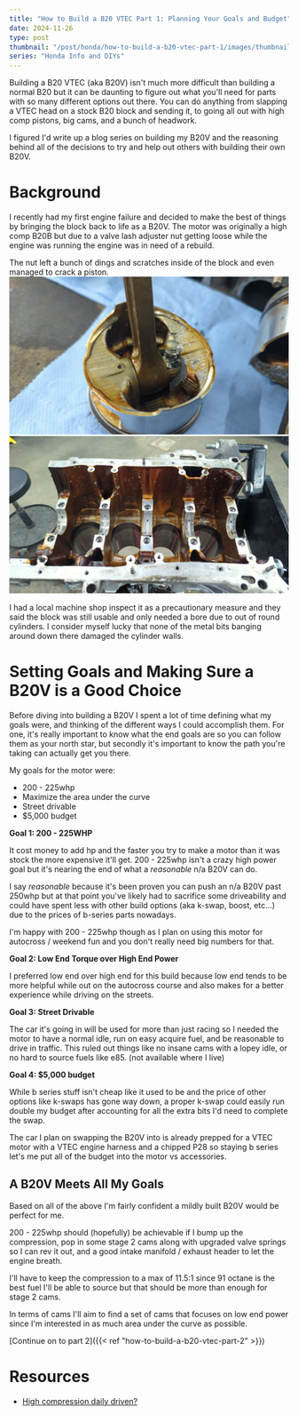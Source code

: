 ```yaml
---
title: "How to Build a B20 VTEC Part 1: Planning Your Goals and Budget"
date: 2024-11-26
type: post
thumbnail: "/post/honda/how-to-build-a-b20-vtec-part-1/images/thumbnail.jpg"
series: "Honda Info and DIYs"
---
```


Building a B20 VTEC (aka B20V) isn't much more difficult than building a normal B20 but it can be daunting to figure out what you'll need for parts with so many different options out there. You can do anything from slapping a VTEC head on a stock B20 block and sending it, to going all out with high comp pistons, big cams, and a bunch of headwork.

I figured I'd write up a blog series on building my B20V and the reasoning behind all of the decisions to try and help out others with building their own B20V.

# Background

I recently had my first engine failure and decided to make the best of things by bringing the block back to life as a B20V. The motor was originally a high comp B20B but due to a valve lash adjuster nut getting loose while the engine was running the engine was in need of a rebuild.

The nut left a bunch of dings and scratches inside of the block and even managed to crack a piston.
![](./images/2.jpg)
![](./images/3.jpg)

I had a local machine shop inspect it as a precautionary measure and they said the block was still usable and only needed a bore due to out of round cylinders. I consider myself lucky that none of the metal bits banging around down there damaged the cylinder walls.

# Setting Goals and Making Sure a B20V is a Good Choice

Before diving into building a B20V I spent a lot of time defining what my goals were, and thinking of the different ways I could accomplish them. For one, it's really important to know what the end goals are so you can follow them as your north star, but secondly it's important to know the path you're taking can actually get you there.

My goals for the motor were:
- 200 - 225whp
- Maximize the area under the curve
- Street drivable
- $5,000 budget

**Goal 1: 200 - 225WHP**

It cost money to add hp and the faster you try to make a motor than it was stock the more expensive it'll get. 200 - 225whp isn't a crazy high power goal but it's nearing the end of what a _reasonable_ n/a B20V can do. 

I say _reasonable_ because it's been proven you can push an n/a B20V past 250whp but at that point you've likely had to sacrifice some driveability and could have spent less with other build options (aka k-swap, boost, etc...) due to the prices of b-series parts nowadays. 

I'm happy with 200 - 225whp though as I plan on using this motor for autocross / weekend fun and you don't really need big numbers for that.

**Goal 2: Low End Torque over High End Power**

I preferred low end over high end for this build because low end tends to be more helpful while out on the autocross course and also makes for a better experience while driving on the streets. 

**Goal 3: Street Drivable**

The car it's going in will be used for more than just racing so I needed the motor to have a normal idle, run on easy acquire fuel, and be reasonable to drive in traffic. This ruled out things like no insane cams with a lopey idle, or no hard to source fuels like e85. (not available where I live)

**Goal 4: $5,000 budget**

While b series stuff isn't cheap like it used to be and the price of other options like k-swaps has gone way down, a proper k-swap could easily run double my budget after accounting for all the extra bits I'd need to complete the swap. 

The car I plan on swapping the B20V into is already prepped for a VTEC motor with a VTEC engine harness and a chipped P28 so staying b series let's me put all of the budget into the motor vs accessories.

## A B20V Meets All My Goals

Based on all of the above I'm fairly confident a mildly built B20V would be perfect for me. 

200 - 225whp should (hopefully) be achievable if I bump up the compression, pop in some stage 2 cams along with upgraded valve springs so I can rev it out, and a good intake manifold / exhaust header to let the engine breath.

I'll have to keep the compression to a max of 11.5:1 since 91 octane is the best fuel I'll be able to source but that should be more than enough for stage 2 cams.

In terms of cams I'll aim to find a set of cams that focuses on low end power since I'm interested in as much area under the curve as possible.

[Continue on to part 2]({{< ref "how-to-build-a-b20-vtec-part-2" >}})


# Resources
- [High compression daily driven?](https://honda-tech.com/forums/all-motor-naturally-aspirated-44/high-compression-daily-driven-2804592/#post43014749)